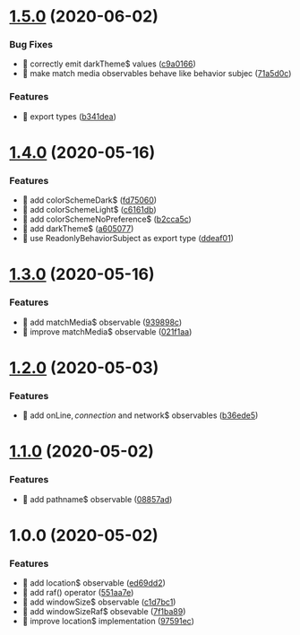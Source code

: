 # [1.5.0](https://github.com/streamich/rx-use/compare/v1.4.0...v1.5.0) (2020-06-02)


### Bug Fixes

* 🐛 correctly emit darkTheme$ values ([c9a0166](https://github.com/streamich/rx-use/commit/c9a0166e304dc2b3bb5226a2c05df47843a08f45))
* 🐛 make match media observables behave like behavior subjec ([71a5d0c](https://github.com/streamich/rx-use/commit/71a5d0c0bad822409df4965507606e5819b6e28b))


### Features

* 🎸 export types ([b341dea](https://github.com/streamich/rx-use/commit/b341dea213050857b9e482b182f6e8e258ae4be3))

# [1.4.0](https://github.com/streamich/rx-use/compare/v1.3.0...v1.4.0) (2020-05-16)


### Features

* 🎸 add colorSchemeDark$ ([fd75060](https://github.com/streamich/rx-use/commit/fd7506014e1ba4d15317135ef0cce1ad726c759d))
* 🎸 add colorSchemeLight$ ([c6161db](https://github.com/streamich/rx-use/commit/c6161dbe2d5c75ecc12347b1db55788c453fe3fe))
* 🎸 add colorSchemeNoPreference$ ([b2cca5c](https://github.com/streamich/rx-use/commit/b2cca5c1dd2bd8aef8f63e06ce750d241f497c57))
* 🎸 add darkTheme$ ([a605077](https://github.com/streamich/rx-use/commit/a605077316f7e04974b4376b34682d64728fb6e9))
* 🎸 use ReadonlyBehaviorSubject as export type ([ddeaf01](https://github.com/streamich/rx-use/commit/ddeaf0127d61ca076edb40c5159d7d88cb1737dd))

# [1.3.0](https://github.com/streamich/rx-use/compare/v1.2.0...v1.3.0) (2020-05-16)


### Features

* 🎸 add matchMedia$ observable ([939898c](https://github.com/streamich/rx-use/commit/939898c6c5da3cef3675f89901491e37dbaa664b))
* 🎸 improve matchMedia$ observable ([021f1aa](https://github.com/streamich/rx-use/commit/021f1aa3a0c6e471a7966607a86439a306995524))

# [1.2.0](https://github.com/streamich/rx-use/compare/v1.1.0...v1.2.0) (2020-05-03)


### Features

* 🎸 add onLine$, connection$ and network$ observables ([b36ede5](https://github.com/streamich/rx-use/commit/b36ede5696b3badf740a61efc36c411065ef5822))

# [1.1.0](https://github.com/streamich/rx-use/compare/v1.0.0...v1.1.0) (2020-05-02)


### Features

* 🎸 add pathname$ observable ([08857ad](https://github.com/streamich/rx-use/commit/08857adff273bb5441a3ec47a60ca20d047fc8ba))

# 1.0.0 (2020-05-02)


### Features

* 🎸 add location$ observable ([ed69dd2](https://github.com/streamich/rx-use/commit/ed69dd23941c6df1a5b46860bca38ea243dfca29))
* 🎸 add raf() operator ([551aa7e](https://github.com/streamich/rx-use/commit/551aa7ee7391485621c79d7e5acca8bbba762832))
* 🎸 add windowSize$ observable ([c1d7bc1](https://github.com/streamich/rx-use/commit/c1d7bc176a89326073dfc0a8ec69862f06753a05))
* 🎸 add windowSizeRaf$ obsevable ([7f1ba89](https://github.com/streamich/rx-use/commit/7f1ba894ca461474c63481d09bb06f2b2b91bab4))
* 🎸 improve location$ implementation ([97591ec](https://github.com/streamich/rx-use/commit/97591ec61bed886c6076ff8b63e5283d91261dbe))

